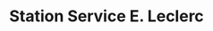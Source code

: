 ---
title: "Station Service E. Leclerc"
url: /wattrelos/station-service-e-leclerc/
shop: Gasflaschen
---